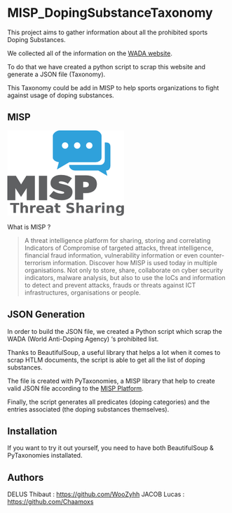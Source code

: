 # MISP_DopingSubstanceTaxonomy

This project aims to gather information about all the prohibited sports Doping Substances. 

We collected all of the information on the [WADA website](https://www.wada-ama.org/en/prohibited-list).

To do that we have created a python script to scrap this website and generate a JSON file (Taxonomy).

This Taxonomy could be add in MISP to help sports organizations to fight against usage of doping substances.

## MISP

![logo](Misp-logo.png)

What is MISP ?

>A threat intelligence platform for sharing, storing and correlating 
Indicators of Compromise of targeted attacks, threat intelligence, 
financial fraud information, vulnerability information or even 
counter-terrorism information. Discover how MISP is used today in 
multiple organisations. Not only to store, share, collaborate on cyber 
security indicators, malware analysis, but also to use the IoCs and 
information to detect and prevent attacks, frauds or threats against ICT
 infrastructures, organisations or people.

## JSON Generation

In order to build the JSON file, we created a Python script which scrap the WADA (World Anti-Doping Agency) ‘s prohibited list.

Thanks to BeautifulSoup, a useful library that helps a lot when it comes to scrap HTLM documents, the script is able to get all the list of doping substances.

The file is created with PyTaxonomies, a MISP library that help to create valid JSON file according to the [MISP Platform](https://www.misp-project.org/taxonomies.html#_misp_taxonomies).

Finally, the script generates all predicates (doping categories) and the entries associated (the doping substances themselves).

## Installation

If you want to try it out yourself, you need to have both BeautifulSoup & PyTaxonomies installated.

## Authors

DELUS Thibaut : https://github.com/WooZyhh
JACOB Lucas : https://github.com/Chaamoxs
